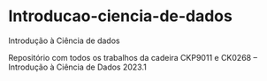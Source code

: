 # Introducao-ciencia-de-dados
Introdução à Ciência de dados

Repositório com todos os trabalhos da cadeira CKP9011 e CK0268 – Introdução à Ciência de Dados 2023.1
